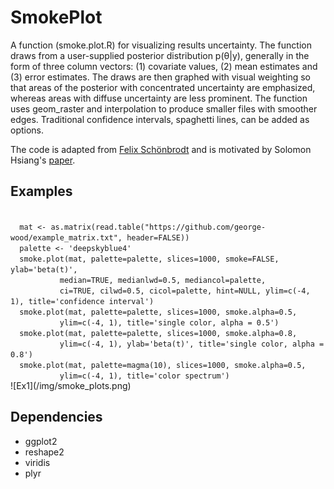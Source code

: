 # SmokePlot

A function (smoke.plot.R) for visualizing results uncertainty. The function draws from a user-supplied posterior distribution p(θ|y), generally in the form of three column vectors: (1) covariate values, (2) mean estimates and (3) error estimates. The draws are then graphed with visual weighting so that areas of the posterior with concentrated uncertainty are emphasized, whereas areas with diffuse uncertainty are less prominent. The function uses geom_raster and interpolation to produce smaller files with smoother edges. Traditional confidence intervals, spaghetti lines, can be added as options.

The code is adapted from [Felix Schönbrodt](http://www.nicebread.de/visually-weighted-watercolor-plots-new-variants-please-vote/) and is motivated by Solomon Hsiang's [paper](http://papers.ssrn.com/sol3/papers.cfm?abstract_id=2265501).

## Examples
<code>
  mat <- as.matrix(read.table("https://github.com/george-wood/example_matrix.txt", header=FALSE))
  palette <- 'deepskyblue4'
  smoke.plot(mat, palette=palette, slices=1000, smoke=FALSE, ylab='beta(t)',
           median=TRUE, medianlwd=0.5, mediancol=palette, 
           ci=TRUE, cilwd=0.5, cicol=palette, hint=NULL, ylim=c(-4, 1), title='confidence interval')
  smoke.plot(mat, palette=palette, slices=1000, smoke.alpha=0.5,
           ylim=c(-4, 1), title='single color, alpha = 0.5')
  smoke.plot(mat, palette=palette, slices=1000, smoke.alpha=0.8,
           ylim=c(-4, 1), ylab='beta(t)', title='single color, alpha = 0.8')
  smoke.plot(mat, palette=magma(10), slices=1000, smoke.alpha=0.5,
           ylim=c(-4, 1), title='color spectrum')
</code>
![Ex1](/img/smoke_plots.png)

## Dependencies

* ggplot2
* reshape2
* viridis
* plyr
